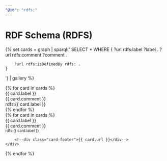 ```yaml
---
"@id": "rdfs:"
---
```


# RDF Schema (RDFS)

{% set cards = graph | sparql('
    SELECT * WHERE {
        ?url rdfs:label ?label .
        ?url rdfs:comment ?comment .

        ?url rdfs:isDefinedBy rdfs: .
    }
') | gallery %}

<div class="ui link cards">
{% for card in cards %}
    <div class="card" data-url="{{ card.url }}">
        <div class="content">
            <div class="header">{{ card.label }}</div>
            <div class="description">{{ card.comment }}</div>
        </div>
        <div class="extra-content">
            <span class="right floated">
                rdfs:{{ card.label }}
            </span>
        </div>
    </div>
{% endfor %}
</div>




<div class="gallery">
{% for card in cards %}
    <div class="card">
        <div class="card-header">{{ card.label }}</div>
        <div class="card-body">{{ card.comment }}</div>
        <div class="card-footer">
            <small>rdfs:{{ card.label }}</small>
        </div>
        
        <!--div class="card-footer">{{ card.url }}</div-->
    </div>
{% endfor %}
</div>

<!--style>
.gallery {
    justify-content: flex-start;
    display: flex;
    flex-wrap: wrap;
}

.card {
    width: 30%;
    margin: 16px;
    border-radius: 8px;
    padding: 8px;
    background-color: cornflowerblue;
}

.card-header {
    font-weight: bold;
}

.card-footer {
    text-align: right;
}
</style-->

<link rel="stylesheet" href="https://cdnjs.cloudflare.com/ajax/libs/semantic-ui/1.11.8/semantic.min.css"/>
<script src="https://cdnjs.cloudflare.com/ajax/libs/jquery/2.1.3/jquery.min.js"></script>
<script src="https://cdnjs.cloudflare.com/ajax/libs/semantic-ui/1.11.8/semantic.min.js"></script>
